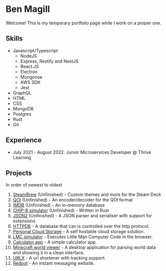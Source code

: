 # Ben Magill

Welcome! This is my temporary portfolio page while I work on a proper one.  

## Skills
- Javascript/Typescript
    - NodeJS
    - Express, Restify and NestJS
    - React.JS
    - Electron
    - Mongoose
    - AWS SDK
    - Jest
- GraphQL
- HTML
- CSS
- MongoDB
- Postgres
- Rust
- Git

## Experience
- July 2021 - August 2022: Junior Microservices Developer @ Thrive Learning 

## Projects
In order of newest to oldest
1. [SteamBrew](https://github.com/SteamBrew) (Unfinished) - Custom themes and more for the Steam Deck
1. [QOI](https://github.com/BenMagill/qoi-encoder-decoder) (Unfinished) - An encoder/decoder for the QOI format  
1. [IMDB](https://github.com/BenMagill/imdb) (Unfinished) - An in-memory database  
1. [CHIP-8 simulator](https://github.com/BenMagill/chip8-rust) (Unfinished) - Written in Rust 
1. [JSON2](https://github.com/BenMagill/jsonparser) (Unfinished) - A JSON parser and serialiser with support for extensions 
1. [HTTPDB](https://github.com/BenMagill/httpDB) - A database that can is controlled over the http protocol.
1. [Personal Cloud Storage](https://github.com/BenMagill/Personal-Cloud-Storage) - A self hostable cloud storage solution.
1. [LMC simulator](https://github.com/BenMagill/lmc-simulator-ui) - Executes Little Man Computer Code in the browser.
1. [Calculator app](https://github.com/BenMagill/calculator) - A simple calculator app.
1. [Minecraft world viewer](https://github.com/BenMagill/McworldViewer) - A desktop application for parsing world data and showing it in a clean interface.
1. [URLX](http://urlshortener.benmagill.co.uk/) - A url shortener with tracking support.
1. [Redoot](https://redoot.benmagill.co.uk) - An instant messaging website.
<!-- 1. [NHR](https://lmc.benmagill.co.uk/) - no one needs to know about this   -->